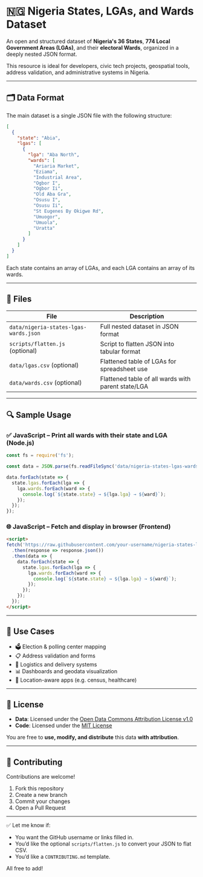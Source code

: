 # 🇳🇬 Nigeria States, LGAs, and Wards Dataset

An open and structured dataset of **Nigeria's 36 States**, **774 Local Government Areas (LGAs)**, and their **electoral Wards**, organized in a deeply nested JSON format.

This resource is ideal for developers, civic tech projects, geospatial tools, address validation, and administrative systems in Nigeria.

---

## 🗂 Data Format

The main dataset is a single JSON file with the following structure:

```json
[
  {
    "state": "Abia",
    "lgas": [
      {
        "lga": "Aba North",
        "wards": [
          "Ariaria Market",
          "Eziama",
          "Industrial Area",
          "Ogbor I",
          "Ogbor Ii",
          "Old Aba Gra",
          "Osusu I",
          "Osusu Ii",
          "St Eugenes By Okigwe Rd",
          "Umuogor",
          "Umuola",
          "Uratta"
        ]
      }
    ]
  }
]
````

Each state contains an array of LGAs, and each LGA contains an array of its wards.

---

## 📁 Files

| File                                  | Description                                        |
| ------------------------------------- | -------------------------------------------------- |
| `data/nigeria-states-lgas-wards.json` | Full nested dataset in JSON format                 |
| `scripts/flatten.js` (optional)       | Script to flatten JSON into tabular format         |
| `data/lgas.csv` (optional)            | Flattened table of LGAs for spreadsheet use        |
| `data/wards.csv` (optional)           | Flattened table of all wards with parent state/LGA |

---

## 🔍 Sample Usage

### ✅ JavaScript – Print all wards with their state and LGA (Node.js)

```js
const fs = require('fs');

const data = JSON.parse(fs.readFileSync('data/nigeria-states-lgas-wards.json', 'utf8'));

data.forEach(state => {
  state.lgas.forEach(lga => {
    lga.wards.forEach(ward => {
      console.log(`${state.state} → ${lga.lga} → ${ward}`);
    });
  });
});
```

### 🌐 JavaScript – Fetch and display in browser (Frontend)

```html
<script>
fetch('https://raw.githubusercontent.com/your-username/nigeria-states-lga-wards/main/data/nigeria-states-lgas-wards.json')
  .then(response => response.json())
  .then(data => {
    data.forEach(state => {
      state.lgas.forEach(lga => {
        lga.wards.forEach(ward => {
          console.log(`${state.state} → ${lga.lga} → ${ward}`);
        });
      });
    });
  });
</script>
```

---

## 🔧 Use Cases

* 🗳 Election & polling center mapping
* 📋 Address validation and forms
* 🧭 Logistics and delivery systems
* 📊 Dashboards and geodata visualization
* 📱 Location-aware apps (e.g. census, healthcare)

---

## 📜 License

* **Data**: Licensed under the [Open Data Commons Attribution License v1.0](https://opendatacommons.org/licenses/by/1-0/)
* **Code**: Licensed under the [MIT License](LICENSE-MIT.txt)

You are free to **use, modify, and distribute** this data **with attribution**.

---

## 🤝 Contributing

Contributions are welcome!

1. Fork this repository
2. Create a new branch
3. Commit your changes
4. Open a Pull Request

---

✅ Let me know if:
- You want the GitHub username or links filled in.
- You’d like the optional `scripts/flatten.js` to convert your JSON to flat CSV.
- You’d like a `CONTRIBUTING.md` template.

All free to add!
```
